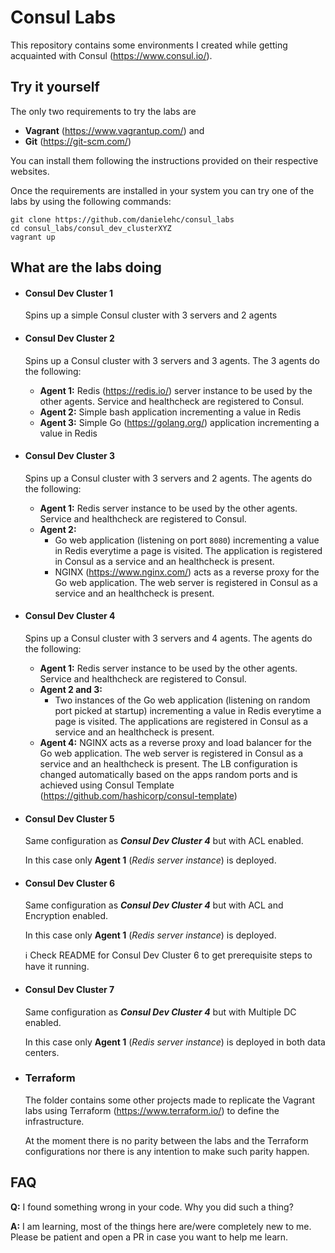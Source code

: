 # Consul Labs

This repository contains some environments I created while getting acquainted with Consul (https://www.consul.io/).



## Try it yourself

The only two requirements to try the labs are 

* **Vagrant** (https://www.vagrantup.com/) and 
* **Git** (https://git-scm.com/)



You can install them following the instructions provided on their respective websites.



Once the requirements are installed in your system you can try one of the labs by using the following commands:

```
git clone https://github.com/danielehc/consul_labs
cd consul_labs/consul_dev_clusterXYZ
vagrant up
```



## What are the labs doing

* #### Consul Dev Cluster 1 

  Spins up a simple Consul cluster with 3 servers and 2 agents

* #### Consul Dev Cluster 2

  Spins up a Consul cluster with 3 servers and 3 agents. The 3 agents do the following:

  * **Agent 1:** Redis (https://redis.io/) server instance to be used by the other agents. Service and healthcheck are registered to Consul.
  * **Agent 2:** Simple bash application incrementing a value in Redis
  * **Agent 3:** Simple Go (https://golang.org/) application incrementing a value in Redis

* #### Consul Dev Cluster 3

  Spins up a Consul cluster with 3 servers and 2 agents. The agents do the following:

  - **Agent 1:** Redis server instance to be used by the other agents. Service and healthcheck are registered to Consul.
  - **Agent 2:**  
    - Go web application (listening on port `8080`) incrementing a value in Redis everytime a page is visited. The application is registered in Consul as a service and an healthcheck is present.
    - NGINX (https://www.nginx.com/) acts as a reverse proxy for the Go web application. The web server is registered in Consul as a service and an healthcheck is present.

* #### Consul Dev Cluster 4

  Spins up a Consul cluster with 3 servers and 4 agents. The agents do the following:

  - **Agent 1:** Redis server instance to be used by the other agents. Service and healthcheck are registered to Consul.
  - **Agent 2 and 3:**  
    - Two instances of the Go web application (listening on random port picked at startup) incrementing a value in Redis everytime a page is visited. The applications are registered in Consul as a service and an healthcheck is present.
  - **Agent 4:** NGINX acts as a reverse proxy and load balancer for the Go web application. The web server is registered in Consul as a service and an healthcheck is present. The LB configuration is changed automatically based on the apps random ports and is achieved using Consul Template (https://github.com/hashicorp/consul-template)

* #### Consul Dev Cluster 5

  Same configuration as ***Consul Dev Cluster 4*** but with ACL enabled.

  In this case only **Agent 1** (*Redis server instance*) is deployed.

* #### Consul Dev Cluster 6

  Same configuration as ***Consul Dev Cluster 4*** but with ACL and Encryption enabled.

  In this case only **Agent 1** (*Redis server instance*) is deployed.

  :information_source: Check README for Consul Dev Cluster 6 to get prerequisite steps to have it running.  

* #### Consul Dev Cluster 7

  Same configuration as ***Consul Dev Cluster 4*** but with Multiple DC enabled.

  In this case only **Agent 1** (*Redis server instance*) is deployed in both data centers.

* ### Terraform

  The folder contains some other projects made to replicate the Vagrant labs using Terraform (https://www.terraform.io/) to define the infrastructure.

  At the moment there is no parity between the labs and the Terraform configurations nor there is any intention to make such parity happen.

## FAQ

**Q:** I found something wrong in your code. Why you did such a thing?

**A:** I am learning, most of the things here are/were completely new to me. Please be patient and open a PR in case you want to help me learn.


